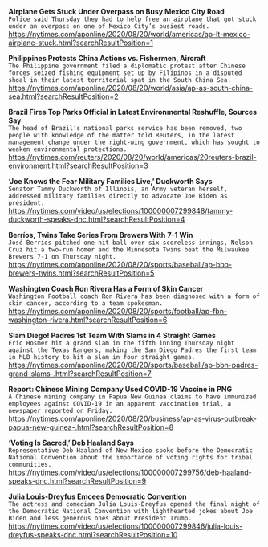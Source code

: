 **Airplane Gets Stuck Under Overpass on Busy Mexico City Road**\
`Police said Thursday they had to help free an airplane that got stuck under an overpass on one of Mexico City’s busiest roads. `\
https://nytimes.com/aponline/2020/08/20/world/americas/ap-lt-mexico-airplane-stuck.html?searchResultPosition=1

**Philippines Protests China Actions vs. Fishermen, Aircraft**\
`The Philippine government filed a diplomatic protest after Chinese forces seized fishing equipment set up by Filipinos in a disputed shoal in their latest territorial spat in the South China Sea.`\
https://nytimes.com/aponline/2020/08/20/world/asia/ap-as-south-china-sea.html?searchResultPosition=2

**Brazil Fires Top Parks Official in Latest Environmental Reshuffle, Sources Say**\
`The head of Brazil's national parks service has been removed, two people with knowledge of the matter told Reuters, in the latest management change under the right-wing government, which has sought to weaken environmental protections.`\
https://nytimes.com/reuters/2020/08/20/world/americas/20reuters-brazil-environment.html?searchResultPosition=3

**‘Joe Knows the Fear Military Families Live,’ Duckworth Says**\
`Senator Tammy Duckworth of Illinois, an Army veteran herself, addressed military families directly to advocate Joe Biden as president.`\
https://nytimes.com/video/us/elections/100000007299848/tammy-duckworth-speaks-dnc.html?searchResultPosition=4

**Berríos, Twins Take Series From Brewers With 7-1 Win**\
`José Berríos pitched one-hit ball over six scoreless innings, Nelson Cruz hit a two-run homer and the Minnesota Twins beat the Milwaukee Brewers 7-1 on Thursday night.`\
https://nytimes.com/aponline/2020/08/20/sports/baseball/ap-bbo-brewers-twins.html?searchResultPosition=5

**Washington Coach Ron Rivera Has a Form of Skin Cancer**\
`Washington Football coach Ron Rivera has been diagnosed with a form of skin cancer, according to a team spokesman.`\
https://nytimes.com/aponline/2020/08/20/sports/football/ap-fbn-washington-rivera.html?searchResultPosition=6

**Slam Diego! Padres 1st Team With Slams in 4 Straight Games**\
`Eric Hosmer hit a grand slam in the fifth inning Thursday night against the Texas Rangers, making the San Diego Padres the first team in MLB history to hit a slam in four straight games. `\
https://nytimes.com/aponline/2020/08/20/sports/baseball/ap-bbn-padres-grand-slams-.html?searchResultPosition=7

**Report: Chinese Mining Company Used COVID-19 Vaccine in PNG**\
`A Chinese mining company in Papua New Guinea claims to have immunized employees against COVID-19 in an apparent vaccination trial, a newspaper reported on Friday.`\
https://nytimes.com/aponline/2020/08/20/business/ap-as-virus-outbreak-papua-new-guinea-.html?searchResultPosition=8

**‘Voting Is Sacred,’ Deb Haaland Says**\
`Representative Deb Haaland of New Mexico spoke before the Democratic National Convention about the importance of voting rights for tribal communities.`\
https://nytimes.com/video/us/elections/100000007299756/deb-haaland-speaks-dnc.html?searchResultPosition=9

**Julia Louis-Dreyfus Emcees Democratic Convention**\
`The actress and comedian Julia Louis-Dreyfus opened the final night of the Democratic National Convention with lighthearted jokes about Joe Biden and less generous ones about President Trump.`\
https://nytimes.com/video/us/elections/100000007299846/julia-louis-dreyfus-speaks-dnc.html?searchResultPosition=10

